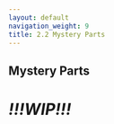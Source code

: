 ```yaml
---
layout: default
navigation_weight: 9
title: 2.2 Mystery Parts
---
```

## Mystery Parts
# *!!!WIP!!!*
